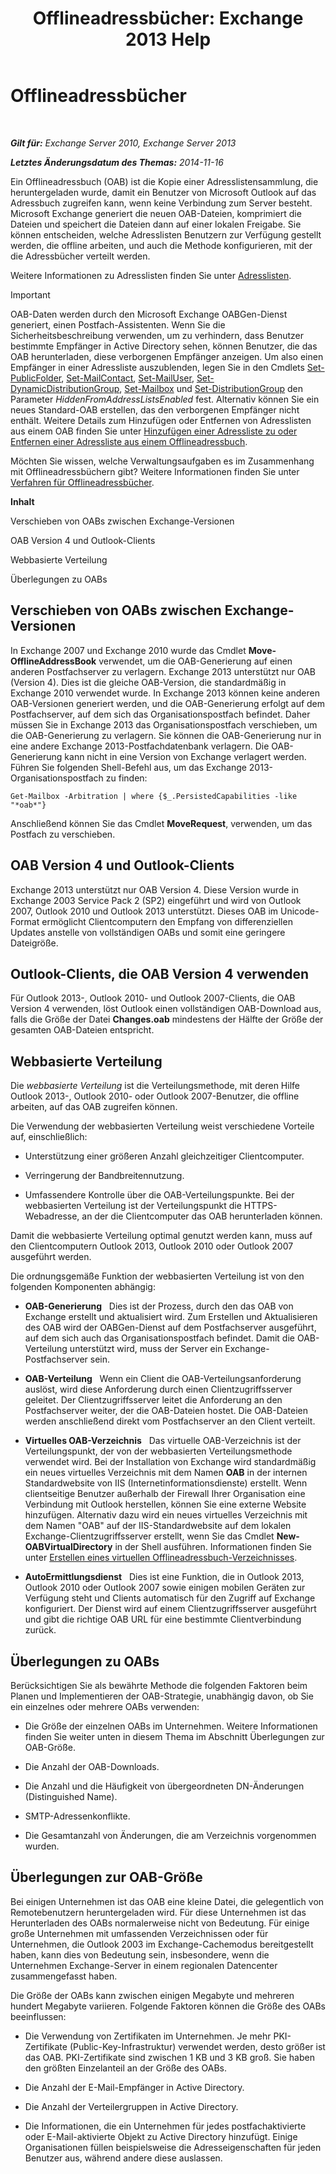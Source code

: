 ﻿---
title: 'Offlineadressbücher: Exchange 2013 Help'
TOCTitle: Offlineadressbücher
ms:assetid: a6bcb072-4ab9-400e-a5d0-c05264629097
ms:mtpsurl: https://technet.microsoft.com/de-de/library/Bb232155(v=EXCHG.150)
ms:contentKeyID: 50476395
ms.date: 04/24/2018
mtps_version: v=EXCHG.150
ms.translationtype: HT
---

# Offlineadressbücher

 

_**Gilt für:** Exchange Server 2010, Exchange Server 2013_

_**Letztes Änderungsdatum des Themas:** 2014-11-16_

Ein Offlineadressbuch (OAB) ist die Kopie einer Adresslistensammlung, die heruntergeladen wurde, damit ein Benutzer von Microsoft Outlook auf das Adressbuch zugreifen kann, wenn keine Verbindung zum Server besteht. Microsoft Exchange generiert die neuen OAB-Dateien, komprimiert die Dateien und speichert die Dateien dann auf einer lokalen Freigabe. Sie können entscheiden, welche Adresslisten Benutzern zur Verfügung gestellt werden, die offline arbeiten, und auch die Methode konfigurieren, mit der die Adressbücher verteilt werden.

Weitere Informationen zu Adresslisten finden Sie unter [Adresslisten](address-lists-exchange-2013-help.md).


> [!IMPORTANT]
> OAB-Daten werden durch den Microsoft Exchange OABGen-Dienst generiert, einen Postfach-Assistenten. Wenn Sie die Sicherheitsbeschreibung verwenden, um zu verhindern, dass Benutzer bestimmte Empfänger in Active Directory sehen, können Benutzer, die das OAB herunterladen, diese verborgenen Empfänger anzeigen. Um also einen Empfänger in einer Adressliste auszublenden, legen Sie in den Cmdlets <A href="https://technet.microsoft.com/de-de/library/aa998596(v=exchg.150)">Set-PublicFolder</A>, <A href="https://technet.microsoft.com/de-de/library/aa995950(v=exchg.150)">Set-MailContact</A>, <A href="https://technet.microsoft.com/de-de/library/aa995971(v=exchg.150)">Set-MailUser</A>, <A href="https://technet.microsoft.com/de-de/library/bb123796(v=exchg.150)">Set-DynamicDistributionGroup</A>, <A href="https://technet.microsoft.com/de-de/library/bb123981(v=exchg.150)">Set-Mailbox</A> und <A href="https://technet.microsoft.com/de-de/library/bb124955(v=exchg.150)">Set-DistributionGroup</A> den Parameter <EM>HiddenFromAddressListsEnabled</EM> fest. Alternativ können Sie ein neues Standard-OAB erstellen, das den verborgenen Empfänger nicht enthält. Weitere Details zum Hinzufügen oder Entfernen von Adresslisten aus einem OAB finden Sie unter <A href="https://docs.microsoft.com/de-de/exchange/address-books/offline-address-books/add-or-remove-an-address-list">Hinzufügen einer Adressliste zu oder Entfernen einer Adressliste aus einem Offlineadressbuch</A>.



Möchten Sie wissen, welche Verwaltungsaufgaben es im Zusammenhang mit Offlineadressbüchern gibt? Weitere Informationen finden Sie unter [Verfahren für Offlineadressbücher](offline-address-book-procedures-exchange-2013-help.md).

**Inhalt**

Verschieben von OABs zwischen Exchange-Versionen

OAB Version 4 und Outlook-Clients

Webbasierte Verteilung

Überlegungen zu OABs

## Verschieben von OABs zwischen Exchange-Versionen

In Exchange 2007 und Exchange 2010 wurde das Cmdlet **Move-OfflineAddressBook** verwendet, um die OAB-Generierung auf einen anderen Postfachserver zu verlagern. Exchange 2013 unterstützt nur OAB (Version 4). Dies ist die gleiche OAB-Version, die standardmäßig in Exchange 2010 verwendet wurde. In Exchange 2013 können keine anderen OAB-Versionen generiert werden, und die OAB-Generierung erfolgt auf dem Postfachserver, auf dem sich das Organisationspostfach befindet. Daher müssen Sie in Exchange 2013 das Organisationspostfach verschieben, um die OAB-Generierung zu verlagern. Sie können die OAB-Generierung nur in eine andere Exchange 2013-Postfachdatenbank verlagern. Die OAB-Generierung kann nicht in eine Version von Exchange verlagert werden. Führen Sie folgenden Shell-Befehl aus, um das Exchange 2013-Organisationspostfach zu finden:

    Get-Mailbox -Arbitration | where {$_.PersistedCapabilities -like "*oab*"}

Anschließend können Sie das Cmdlet **MoveRequest**, verwenden, um das Postfach zu verschieben.

## OAB Version 4 und Outlook-Clients

Exchange 2013 unterstützt nur OAB Version 4. Diese Version wurde in Exchange 2003 Service Pack 2 (SP2) eingeführt und wird von Outlook 2007, Outlook 2010 und Outlook 2013 unterstützt. Dieses OAB im Unicode-Format ermöglicht Clientcomputern den Empfang von differenziellen Updates anstelle von vollständigen OABs und somit eine geringere Dateigröße.

## Outlook-Clients, die OAB Version 4 verwenden

Für Outlook 2013-, Outlook 2010- und Outlook 2007-Clients, die OAB Version 4 verwenden, löst Outlook einen vollständigen OAB-Download aus, falls die Größe der Datei **Changes.oab** mindestens der Hälfte der Größe der gesamten OAB-Dateien entspricht.

## Webbasierte Verteilung

Die *webbasierte Verteilung* ist die Verteilungsmethode, mit deren Hilfe Outlook 2013-, Outlook 2010- oder Outlook 2007-Benutzer, die offline arbeiten, auf das OAB zugreifen können.

Die Verwendung der webbasierten Verteilung weist verschiedene Vorteile auf, einschließlich:

  - Unterstützung einer größeren Anzahl gleichzeitiger Clientcomputer.

  - Verringerung der Bandbreitennutzung.

  - Umfassendere Kontrolle über die OAB-Verteilungspunkte. Bei der webbasierten Verteilung ist der Verteilungspunkt die HTTPS-Webadresse, an der die Clientcomputer das OAB herunterladen können.

Damit die webbasierte Verteilung optimal genutzt werden kann, muss auf den Clientcomputern Outlook 2013, Outlook 2010 oder Outlook 2007 ausgeführt werden.

Die ordnungsgemäße Funktion der webbasierten Verteilung ist von den folgenden Komponenten abhängig:

  - **OAB-Generierung**   Dies ist der Prozess, durch den das OAB von Exchange erstellt und aktualisiert wird. Zum Erstellen und Aktualisieren des OAB wird der OABGen-Dienst auf dem Postfachserver ausgeführt, auf dem sich auch das Organisationspostfach befindet. Damit die OAB-Verteilung unterstützt wird, muss der Server ein Exchange-Postfachserver sein.

  - **OAB-Verteilung**   Wenn ein Client die OAB-Verteilungsanforderung auslöst, wird diese Anforderung durch einen Clientzugriffsserver geleitet. Der Clientzugriffsserver leitet die Anforderung an den Postfachserver weiter, der die OAB-Dateien hostet. Die OAB-Dateien werden anschließend direkt vom Postfachserver an den Client verteilt.

  - **Virtuelles OAB-Verzeichnis**   Das virtuelle OAB-Verzeichnis ist der Verteilungspunkt, der von der webbasierten Verteilungsmethode verwendet wird. Bei der Installation von Exchange wird standardmäßig ein neues virtuelles Verzeichnis mit dem Namen **OAB** in der internen Standardwebsite von IIS (Internetinformationsdienste) erstellt. Wenn clientseitige Benutzer außerhalb der Firewall Ihrer Organisation eine Verbindung mit Outlook herstellen, können Sie eine externe Website hinzufügen. Alternativ dazu wird ein neues virtuelles Verzeichnis mit dem Namen "OAB" auf der IIS-Standardwebsite auf dem lokalen Exchange-Clientzugriffsserver erstellt, wenn Sie das Cmdlet **New-OABVirtualDirectory** in der Shell ausführen. Informationen finden Sie unter [Erstellen eines virtuellen Offlineadressbuch-Verzeichnisses](create-an-offline-address-book-virtual-directory-exchange-2013-help.md).

  - **AutoErmittlungsdienst**   Dies ist eine Funktion, die in Outlook 2013, Outlook 2010 oder Outlook 2007 sowie einigen mobilen Geräten zur Verfügung steht und Clients automatisch für den Zugriff auf Exchange konfiguriert. Der Dienst wird auf einem Clientzugriffsserver ausgeführt und gibt die richtige OAB URL für eine bestimmte Clientverbindung zurück.

## Überlegungen zu OABs

Berücksichtigen Sie als bewährte Methode die folgenden Faktoren beim Planen und Implementieren der OAB-Strategie, unabhängig davon, ob Sie ein einzelnes oder mehrere OABs verwenden:

  - Die Größe der einzelnen OABs im Unternehmen. Weitere Informationen finden Sie weiter unten in diesem Thema im Abschnitt Überlegungen zur OAB-Größe.

  - Die Anzahl der OAB-Downloads.

  - Die Anzahl und die Häufigkeit von übergeordneten DN-Änderungen (Distinguished Name).

  - SMTP-Adressenkonflikte.

  - Die Gesamtanzahl von Änderungen, die am Verzeichnis vorgenommen wurden.

## Überlegungen zur OAB-Größe

Bei einigen Unternehmen ist das OAB eine kleine Datei, die gelegentlich von Remotebenutzern heruntergeladen wird. Für diese Unternehmen ist das Herunterladen des OABs normalerweise nicht von Bedeutung. Für einige große Unternehmen mit umfassenden Verzeichnissen oder für Unternehmen, die Outlook 2003 im Exchange-Cachemodus bereitgestellt haben, kann dies von Bedeutung sein, insbesondere, wenn die Unternehmen Exchange-Server in einem regionalen Datencenter zusammengefasst haben.

Die Größe der OABs kann zwischen einigen Megabyte und mehreren hundert Megabyte variieren. Folgende Faktoren können die Größe des OABs beeinflussen:

  - Die Verwendung von Zertifikaten im Unternehmen. Je mehr PKI-Zertifikate (Public-Key-Infrastruktur) verwendet werden, desto größer ist das OAB. PKI-Zertifikate sind zwischen 1 KB und 3 KB groß. Sie haben den größten Einzelanteil an der Größe des OABs.

  - Die Anzahl der E-Mail-Empfänger in Active Directory.

  - Die Anzahl der Verteilergruppen in Active Directory.

  - Die Informationen, die ein Unternehmen für jedes postfachaktivierte oder E-Mail-aktivierte Objekt zu Active Directory hinzufügt. Einige Organisationen füllen beispielsweise die Adresseigenschaften für jeden Benutzer aus, während andere diese auslassen.


